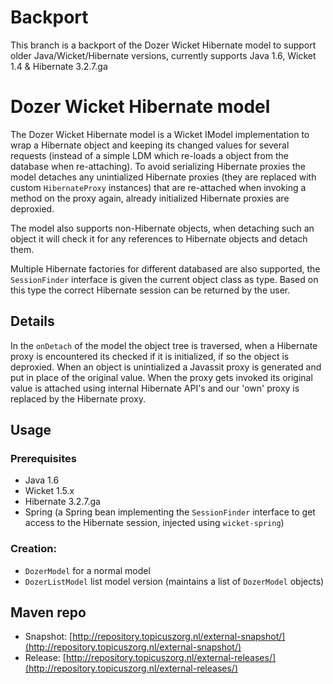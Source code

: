 # Backport
This branch is a backport of the Dozer Wicket Hibernate model to support older Java/Wicket/Hibernate versions, currently supports Java 1.6, Wicket 1.4 & Hibernate 3.2.7.ga

# Dozer Wicket Hibernate model

The Dozer Wicket Hibernate model is a Wicket IModel implementation to wrap a Hibernate object and keeping its changed values for several requests (instead of a simple LDM which re-loads a object from the database when re-attaching). To avoid serializing Hibernate proxies the model detaches any unintialized Hibernate proxies (they are replaced with custom `HibernateProxy` instances) that are re-attached when invoking a method on the proxy again, already initialized Hibernate proxies are deproxied.

The model also supports non-Hibernate objects, when detaching such an object it will check it for any references to Hibernate objects and detach them.

Multiple Hibernate factories for different databased are also supported, the `SessionFinder` interface is given the current object class as type. Based on this type the correct Hibernate session can be returned by the user.

## Details

In the `onDetach` of the model the object tree is traversed, when a Hibernate proxy is encountered its checked if it is initialized, if so the object is deproxied. When an object is unintialized a Javassit proxy is generated and put in place of the original value. When the proxy gets invoked its original value is attached using internal Hibernate API's and our 'own' proxy is replaced by the Hibernate proxy.

## Usage

### Prerequisites

* Java 1.6
* Wicket 1.5.x
* Hibernate 3.2.7.ga
* Spring (a Spring bean implementing the `SessionFinder` interface to get access to the Hibernate session, injected using `wicket-spring`)

### Creation:

* `DozerModel` for a normal model
* `DozerListModel` list model version (maintains a list of `DozerModel` objects)

## Maven repo

* Snapshot: [http://repository.topicuszorg.nl/external-snapshot/](http://repository.topicuszorg.nl/external-snapshot/)
* Release: [http://repository.topicuszorg.nl/external-releases/](http://repository.topicuszorg.nl/external-releases/)
